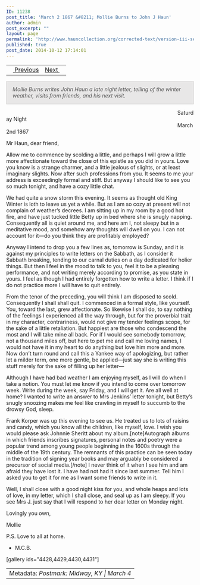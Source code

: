 ```yaml
---
ID: 11238
post_title: 'March 2 1867 &#8211; Mollie Burns to John J Haun'
author: admin
post_excerpt: ""
layout: page
permalink: 'http://www.hauncollection.org/corrected-text/version-iii-series-ii/march-2-1867-mollie-burns-to-john-j-haun%e2%80%a8/'
published: true
post_date: 2014-10-12 17:14:01
---
```

<table style="width: 100%;">
<tbody>
<tr>
<td style="text-align: left;"><a title="March 2 1867" href="http://www.hauncollection.org/version-3/version-iii-series-ii/november-18-1865-john-j-haun-to-mollie-burns%E2%80%A8/"><img src="https://lh3.googleusercontent.com/-EFJpxxNiPNw/VqgtWBCZrMI/AAAAAAAAAFU/WfY4lPFWWkg/s800-Ic42/Soeb-Plain-Arrows-8-10px.png" alt="" width="10" height="10" /> Previous</a></td>
<td style="text-align: right;"><a title="March 13 1867" href="http://www.hauncollection.org/version-3/version-iii-series-ii/march-13-1867-mollie-burns-to-john-j-haun%E2%80%A8/">Next <img src="https://lh3.googleusercontent.com/-67k0cYlpXHw/VqgtWKz1MXI/AAAAAAAAAFU/k9PW_Piyurk/s800-Ic42/Soeb-Plain-Arrows-5-10px.png" alt="" width="10" height="10" /></a></td>
</tr>
</tbody>
</table>
<p style="padding: 12px 16px 14px 16px; color: #555555; background-color: #e8e7e7; border: #d2d0cf 1px solid;"><em>Mollie Burns writes John Haun a late night letter, telling of the winter weather, visits from friends, and his next visit.</em></p>
<span style="margin-left: 460px;">Saturday Night
<span style="margin-left: 460px;">March 2nd 1867</span></span>

Mr Haun, dear friend,

Allow me to commence by scolding a little, and perhaps I will grow a little more affectionate toward the close of this epistle as you did in yours. Love you know is a strange charmer, and a little jealous of slights, or at least imaginary slights. Now after such professions from you. It seems to me your address is exceedingly formal and stiff. But anyway I should like to see you so much tonight, and have a cozy little chat.

We had quite a snow storm this evening. It seems as thought old King Winter is loth to leave us yet a while. But as I am so cozy at present will not complain of weather’s decrees. I am sitting up in my room by a good hot fire, and have just tucked little Betty up in bed where she is snugly napping. Consequently all is quiet around me, and here am I, not sleepy but in a meditative mood, and somehow any thoughts will dwell on you. I can not account for it—do you think they are profitably employed?

Anyway I intend to drop you a few lines as, tomorrow is Sunday, and it is against my principles to write letters on the Sabbath, as I consider it Sabbath breaking, tending to our carnal duties on a day dedicated for holier things. But then I feel in the mood to talk to you, feel it to be a pleasing performance, and not writing merely according to promise, as you state in yours. I feel as though I had entirely forgotten how to write a letter. I think if I do not practice more I will have to quit entirely.

From the tenor of the preceding, you will think I am disposed to scold. Consequently I shall shall quit. I commenced in a formal style, like yourself. You, toward the last, grew affectionate. So likewise I shall do, to say nothing of the feelings I experienced all the way through, but for the proverbial trait in my character, contrariness, would not give my tender feelings scope, for the sake of a little retaliation. But happiest are those who condescend the most and I will take mine all back. For if I would see somebody tomorrow, not a thousand miles off, but here to pet me and call me loving names, I would not have it in my heart to do anything but love him more and more. Now don’t turn round and call this a Yankee way of apologizing, but rather let a milder term, one more gentle, be applied—just say she is writing this stuff merely for the sake of filling up her letter—

Although I have had bad weather I am enjoying myself, as I will do when I take a notion. You must let me know if you intend to come over tomorrow week. Write during the week, say Friday, and I will get it. Are all well at home? I wanted to write an answer to Mrs Jenkins’ letter tonight, but Betty’s snugly snoozing makes me feel like crawling in myself to succumb to the drowsy God, sleep.

Frank Korper was up this evening to see us. He treated us to lots of raisins and candy, which you know all the children, like myself, love. I wish you would please ask Johnnie Sheritt about my album.[note]Autograph albums in which friends inscribes signatures, personal notes and poetry were a popular trend among young people beginning in the 1600s through the middle of the 19th century. The remnants of this practice can be seen today in the tradition of signing year books and may arguably be considered a precursor of social media.[/note] I never think of it when I see him and am afraid they have lost it. I have had not had it since last summer. Tell him I asked you to get it for me as I want some friends to write in it.

Well, I shall close with a good night kiss for you, and whole heaps and lots of love, in my letter, which I shall close, and seal up as I am sleepy. If you see Mrs J. just say that I will respond to her dear letter on Monday night.

Lovingly you own,

Mollie

P.S. Love to all at home.

- M.C.B.

[gallery ids="4428,4429,4430,4431"]
<table style="width: 100%;">
<tbody>
<tr>
<td>Metadata: <em>Postmark: Midway, KY | March 4</em></td>
</tr>
</tbody>
</table>